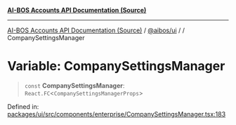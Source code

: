 [**AI-BOS Accounts API Documentation (Source)**](../../../README.md)

***

[AI-BOS Accounts API Documentation (Source)](../../../README.md) / [@aibos/ui](../README.md) / [](../README.md) / CompanySettingsManager

# Variable: CompanySettingsManager

> `const` **CompanySettingsManager**: `React.FC`\<`CompanySettingsManagerProps`\>

Defined in: [packages/ui/src/components/enterprise/CompanySettingsManager.tsx:183](https://github.com/pohlai88/accounts/blob/48103fb36d28b2b9bfb33472b6de2f719773cde9/packages/ui/src/components/enterprise/CompanySettingsManager.tsx#L183)
